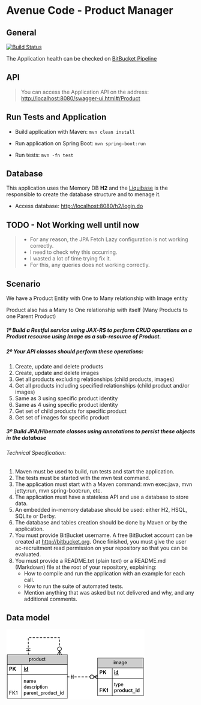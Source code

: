 # Avenue Code - Product Manager

## General

[![Build Status](https://travis-ci.org/marcopollivier/product-manager.svg?branch=master)](https://travis-ci.org/marcopollivier/product-manager)

The Application health can be checked on [BitBucket Pipeline](https://bitbucket.org/olliviermarco/avenuecode-product-manager/addon/pipelines/home#!/results)

## API

> You can access the Application API on the address: [http://localhost:8080/swagger-ui.html#/Product](http://localhost:8080/swagger-ui.html#/Product)

## Run Tests and Application

- Build application with Maven: ```mvn clean install```

- Run application on Spring Boot: ```mvn spring-boot:run```

- Run tests: ```mvn -fn test```

## Database

This application uses the Memory DB **H2** and the [Liquibase](http://www.liquibase.org/) is the responsible to create the database structure and to menage it.

- Access database: [http://localhost:8080/h2/login.do](http://localhost:8080/h2/login.do)

## TODO - Not Working well until now

> - For any reason, the JPA Fetch Lazy configuration is not working correctly. 
> - I need to check why this occurring. 
> - I wasted a lot of time trying fix it. 
> - For this, any queries does not working correctly.

## Scenario

We have a Product Entity with One to Many relationship with Image entity

Product also has a Many to One relationship with itself (Many Products to one Parent Product) 

##### 1º Build a Restful service using JAX-RS to perform CRUD operations on a Product resource using Image as a sub-resource of Product.

##### 2º Your API classes should perform these operations:

1. Create, update and delete products
2. Create, update and delete images
3. Get all products excluding relationships (child products, images) 
4. Get all products including specified relationships (child product and/or images) 
5. Same as 3 using specific product identity 
6. Same as 4 using specific product identity 
7. Get set of child products for specific product 
8. Get set of images for specific product


##### 3º Build JPA/Hibernate classes using annotations to persist these objects in the database 

###### Technical Specification:

1. Maven must be used to build, run tests and start the application.
2. The tests must be started with the mvn test command.
3. The application must start with a Maven command: mvn exec:java, mvn jetty:run, mvn spring-boot:run, etc.
4. The application must have a stateless API and use a database to store data.
5. An embedded in-memory database should be used: either H2, HSQL, SQLite or Derby.
6. The database and tables creation should be done by Maven or by the application.
7. You must provide BitBucket username. A free BitBucket account can be created at http://bitbucket.org. Once finished, you must give the user ac-recruitment read permission on your repository so that you can be evaluated. 
8. You must provide a README.txt (plain text) or a README.md (Markdown) file at the root of your repository, explaining:
    - How to compile and run the application with an example for each call.
    - How to run the suite of automated tests.
    - Mention anything that was asked but not delivered and why, and any additional comments.
    
## Data model

![alt text](readme/img/image002.png "Model")